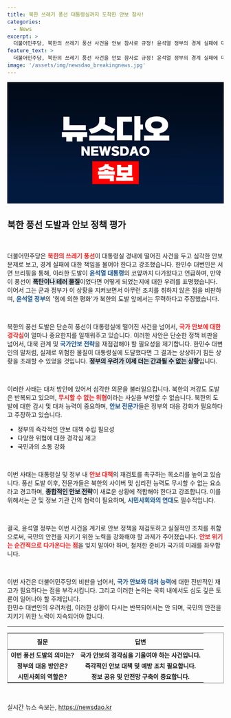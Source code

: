 ```yaml
---
title: 북한 쓰레기 풍선 대통령실까지 도착한 안보 참사!
categories:
  - News
excerpt: >
  더불어민주당, 북한의 쓰레기 풍선 사건을 안보 참사로 규정! 윤석열 정부의 경계 실패에 대한 책임을 묻고, 폭탄 도발의 위험성을 강조하며 강력한 비판에 나섰다. 클릭하여 자세한 내용을 확인하세요!
feature_text: >
  더불어민주당, 북한의 쓰레기 풍선 사건을 안보 참사로 규정! 윤석열 정부의 경계 실패에 대한 책임을 묻고, 폭탄 도발의 위험성을 강조하며 강력한 비판에 나섰다. 클릭하여 자세한 내용을 확인하세요!
image: '/assets/img/newsdao_breakingnews.jpg'
---
```


<p><img src="/assets/img/newsdao_breakingnews.jpg" alt="firstkoreanews 속보" /></p>

<h2 data-ke-size="size26">북한 풍선 도발과 안보 정책 평가</h2>

<p data-ke-size="size16">&nbsp;</p>

<p>더불어민주당은 <b><span style="color: #ee2323;">북한의 쓰레기 풍선</span></b>이 대통령실 경내에 떨어진 사건을 두고 심각한 안보 문제로 보고, 경계 실패에 대한 책임을 물어야 한다고 강조했습니다. 한민수 대변인은 서면 브리핑을 통해, 이러한 도발이 <b><span style="color: #1a5490;">윤석열 대통령</span></b>의 코앞까지 다가왔다고 언급하며, 만약 이 풍선이 <b><span style="background-color: #21538527;">폭탄이나 테러 물질</span></b>이었다면 어떻게 되었는지에 대한 우려를 표명했습니다. 이어서 그는 군과 정부가 이 상황을 지켜보면서 아무런 조치를 취하지 않은 점을 비판하며, <b><span style="color: #1a5490;">윤석열 정부</span></b>의 '힘에 의한 평화'가 북한의 도발 앞에서는 무력하다고 주장했습니다. </p>

<p data-ke-size="size16">&nbsp;</p>

<p>북한의 풍선 도발은 단순히 풍선이 대통령실에 떨어진 사건을 넘어서, <b><span style="color: #ee2323;">국가 안보에 대한 경각심</span></b>이 얼마나 중요한지를 일깨워주고 있습니다. 이러한 사안은 단순한 정책 비판을 넘어서, 대북 관계 및 <b><span style="color: #1a5490;">국가안보 전략</span></b>을 재점검해야 할 필요성을 제기합니다. 한민수 대변인의 말처럼, 실제로 위험한 물질이 대통령실에 도달했다면 그 결과는 상상하기 힘든 상황을 초래할 수 있었을 것입니다. <b><span style="background-color: #21538527;">정부의 우려가 이제 더는 간과될 수 없는 상황</span></b>입니다. </p>

<p data-ke-size="size16">&nbsp;</p>

<p>이러한 사태는 대처 방안에 있어서 심각한 의문을 불러일으킵니다. 북한의 저강도 도발은 반복되고 있으며, <b><span style="color: #ee2323;">무시할 수 없는 위협</span></b>이라는 사실을 부인할 수 없습니다. 북한의 도발에 대한 감시 및 대처 능력이 중요하며, <b><span style="color: #1a5490;">안보 전문가</span></b>들은 정부의 대응 강화가 필요하다고 주장하고 있습니다. </p>

<ul>
  <li>정부의 즉각적인 안보 대책 수립 필요성</li>
  <li>다양한 위협에 대한 경각심 제고</li>
  <li>국민과의 소통 강화</li>
</ul>

<p data-ke-size="size16">&nbsp;</p>

<p>이번 사태는 대통령실 및 정부 내 <b><span style="color: #ee2323;">안보 대책</span></b>의 재검토를 촉구하는 목소리를 높이고 있습니다. 풍선 도발 이후, 전문가들은 북한의 사이버 및 심리전 능력도 무시할 수 없는 요소라고 경고하며, <b><span style="background-color: #21538527;">종합적인 안보 전략</span></b>이 새로운 상황에 적합해야 한다고 강조합니다. 이를 위해서는 군 및 정보 기관 간의 협력이 필요하며, <b><span style="color: #1a5490;">시민사회와의 연대</span></b>도 필수적입니다. </p>

<p data-ke-size="size16">&nbsp;</p>

<p>결국, 윤석열 정부는 이번 사건을 계기로 안보 정책을 재검토하고 실질적인 조치를 취함으로써, 국민의 안전을 지키기 위한 노력을 강화해야 할 과제가 주어졌습니다. <b><span style="color: #ee2323;">안보 위기는 순간적으로 다가온다는 점</span></b>을 잊지 말아야 하며, 철저한 준비가 국가의 미래를 좌우합니다. </p>

<p data-ke-size="size16">&nbsp;</p>

<p>이번 사건은 더불어민주당의 비판을 넘어서, <b><span style="color: #1a5490;">국가 안보와 대처 능력</span></b>에 대한 전반적인 재고가 필요하다는 점을 부각시킵니다. 그리고 이러한 논의는 국회 내에서도 심도 깊은 토론이 일어나야 할 주제입니다. <br>한민수 대변인의 우려처럼, 이러한 상황이 다시는 반복되어서는 안 되며, 국민의 안전을 지키기 위한 노력이 지속되어야 합니다. 
<hr style="height:1px;border:none;color:#333;background-color:#333;" /></p>

<table style="width: 100%; border: 1px solid #999; border-collapse: collapse;">
  <thead>
    <tr>
      <th style="text-align: center; height: 30px;">질문</th>
      <th style="text-align: center; height: 30px;">답변</th>
    </tr>
  </thead>
  <tbody>
    <tr>
      <td style="text-align: center; height: 17px;"><b>이번 풍선 도발의 의미는?</b></td>
      <td style="text-align: center; height: 17px;"><b>국가 안보의 경각심을 기울여야 하는 사건입니다.</b></td>
    </tr>
    <tr>
      <td style="text-align: center; height: 17px;"><b>정부의 대응 방안은?</b></td>
      <td style="text-align: center; height: 17px;"><b>즉각적인 안보 대책 및 예방 조치 필요합니다.</b></td>
    </tr>
    <tr>
      <td style="text-align: center; height: 17px;"><b>시민사회의 역할은?</b></td>
      <td style="text-align: center; height: 17px;"><b>정보 공유 및 안전망 구축이 중요합니다.</b></td>
    </tr>
  </tbody>
</table>

<p data-ke-size="size16">&nbsp;</p>
실시간 뉴스 속보는, <a href="https://newsdao.kr" rel="dofollow">https://newsdao.kr</a>


